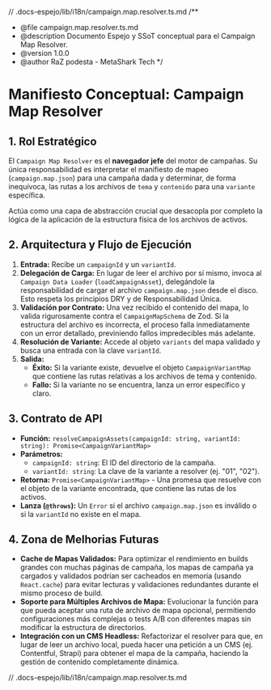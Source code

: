 // .docs-espejo/lib/i18n/campaign.map.resolver.ts.md
/\*\*

- @file campaign.map.resolver.ts.md
- @description Documento Espejo y SSoT conceptual para el Campaign Map Resolver.
- @version 1.0.0
- @author RaZ podesta - MetaShark Tech
  \*/

# Manifiesto Conceptual: Campaign Map Resolver

## 1. Rol Estratégico

El `Campaign Map Resolver` es el **navegador jefe** del motor de campañas. Su única responsabilidad es interpretar el manifiesto de mapeo (`campaign.map.json`) para una campaña dada y determinar, de forma inequívoca, las rutas a los archivos de `tema` y `contenido` para una `variante` específica.

Actúa como una capa de abstracción crucial que desacopla por completo la lógica de la aplicación de la estructura física de los archivos de activos.

## 2. Arquitectura y Flujo de Ejecución

1.  **Entrada:** Recibe un `campaignId` y un `variantId`.
2.  **Delegación de Carga:** En lugar de leer el archivo por sí mismo, invoca al `Campaign Data Loader` (`loadCampaignAsset`), delegándole la responsabilidad de cargar el archivo `campaign.map.json` desde el disco. Esto respeta los principios DRY y de Responsabilidad Única.
3.  **Validación por Contrato:** Una vez recibido el contenido del mapa, lo valida rigurosamente contra el `CampaignMapSchema` de Zod. Si la estructura del archivo es incorrecta, el proceso falla inmediatamente con un error detallado, previniendo fallos impredecibles más adelante.
4.  **Resolución de Variante:** Accede al objeto `variants` del mapa validado y busca una entrada con la clave `variantId`.
5.  **Salida:**
    - **Éxito:** Si la variante existe, devuelve el objeto `CampaignVariantMap` que contiene las rutas relativas a los archivos de tema y contenido.
    - **Fallo:** Si la variante no se encuentra, lanza un error específico y claro.

## 3. Contrato de API

- **Función:** `resolveCampaignAssets(campaignId: string, variantId: string): Promise<CampaignVariantMap>`
- **Parámetros:**
  - `campaignId: string`: El ID del directorio de la campaña.
  - `variantId: string`: La clave de la variante a resolver (ej. "01", "02").
- **Retorna:** `Promise<CampaignVariantMap>` - Una promesa que resuelve con el objeto de la variante encontrada, que contiene las rutas de los activos.
- **Lanza (`@throws`):** Un `Error` si el archivo `campaign.map.json` es inválido o si la `variantId` no existe en el mapa.

## 4. Zona de Melhorias Futuras

- **Cache de Mapas Validados:** Para optimizar el rendimiento en builds grandes con muchas páginas de campaña, los mapas de campaña ya cargados y validados podrían ser cacheados en memoria (usando `React.cache`) para evitar lecturas y validaciones redundantes durante el mismo proceso de build.
- **Soporte para Múltiples Archivos de Mapa:** Evolucionar la función para que pueda aceptar una ruta de archivo de mapa opcional, permitiendo configuraciones más complejas o tests A/B con diferentes mapas sin modificar la estructura de directorios.
- **Integración con un CMS Headless:** Refactorizar el resolver para que, en lugar de leer un archivo local, pueda hacer una petición a un CMS (ej. Contentful, Strapi) para obtener el mapa de la campaña, haciendo la gestión de contenido completamente dinámica.

// .docs-espejo/lib/i18n/campaign.map.resolver.ts.md
